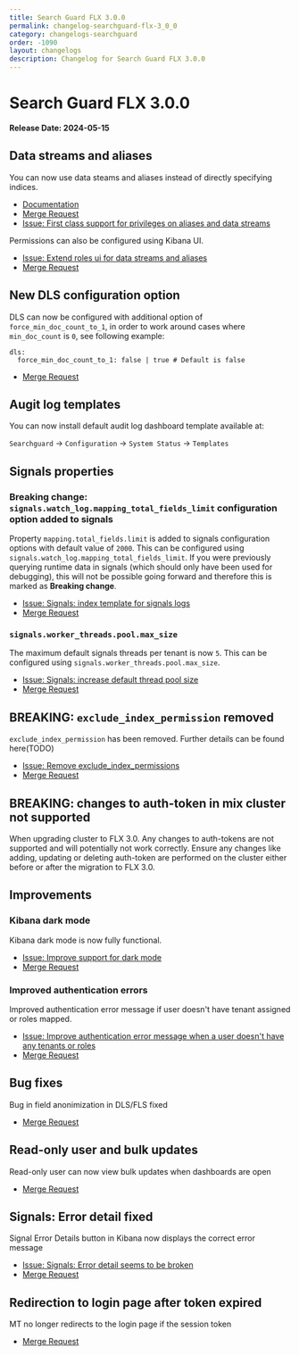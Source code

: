 ```yaml
---
title: Search Guard FLX 3.0.0
permalink: changelog-searchguard-flx-3_0_0
category: changelogs-searchguard
order: -1090
layout: changelogs
description: Changelog for Search Guard FLX 3.0.0
---
```


<!--- Copyright 2024 floragunn GmbH -->

# Search Guard FLX 3.0.0

**Release Date: 2024-05-15 <to be updated>**

## Data streams and aliases

You can now use data steams and aliases instead of directly specifying indices. 

* [Documentation](../_docs_roles_permissions/configure_roles_permissions.md#alias-and-data-stream-level-permissions)
* [Merge Request](https://git.floragunn.com/search-guard/search-guard-suite-enterprise/-/merge_requests/879)
* [Issue: First class support for privileges on aliases and data streams](https://git.floragunn.com/search-guard/search-guard-suite-enterprise/-/issues/273)

Permissions can also be configured using Kibana UI.

* [Issue: Extend roles ui for data streams and aliases](https://git.floragunn.com/search-guard/search-guard-kibana-plugin/-/issues/493)
* [Merge Request](https://git.floragunn.com/search-guard/search-guard-kibana-plugin/-/merge_requests/993)

## New DLS configuration option

DLS can now be configured with additional option of `force_min_doc_count_to_1`, in order to work around cases where `min_doc_count` is `0`, see following example:

```
dls:
  force_min_doc_count_to_1: false | true # Default is false
```

* [Merge Request](https://git.floragunn.com/search-guard/search-guard-suite-enterprise/-/merge_requests/827)

## Augit log templates

You can now install default audit log dashboard template available at:

`Searchguard` -> `Configuration` -> `System Status` -> `Templates`

## Signals properties

### Breaking change: `signals.watch_log.mapping_total_fields_limit` configuration option added to signals

Property `mapping.total_fields.limit` is added to signals configuration options with default value of `2000`. This can be configured using `signals.watch_log.mapping_total_fields_limit`. If you were previously querying runtime data in signals (which should only have been used for debugging), this will not be possible going forward and therefore this is marked as **Breaking change**.

* [Issue: Signals: index template for signals logs](https://git.floragunn.com/search-guard/search-guard-suite-enterprise/-/issues/366)
* [Merge Request](https://git.floragunn.com/search-guard/search-guard-suite-enterprise/-/merge_requests/967)

### `signals.worker_threads.pool.max_size`

The maximum default signals threads per tenant is now `5`. This can be configured using `signals.worker_threads.pool.max_size`.

* [Issue: Signals: increase default thread pool size](https://git.floragunn.com/search-guard/search-guard-suite-enterprise/-/issues/365)
* [Merge Request](https://git.floragunn.com/search-guard/search-guard-suite-enterprise/-/merge_requests/968)

## BREAKING: `exclude_index_permission` removed

`exclude_index_permission` has been removed. Further details can be found here(TODO)

* [Issue: Remove exclude_index_permissions](https://git.floragunn.com/search-guard/search-guard-suite-enterprise/-/issues/359)
* [Merge Request](https://git.floragunn.com/search-guard/search-guard-suite-enterprise/-/merge_requests/928)

## BREAKING: changes to auth-token in mix cluster not supported

When upgrading cluster to FLX 3.0. Any changes to auth-tokens are not supported and will potentially not work correctly. Ensure any changes like adding, updating or deleting auth-token are performed on the cluster either before or after the migration to FLX 3.0.

## Improvements

### Kibana dark mode 

Kibana dark mode is now fully functional.

* [Issue: Improve support for dark mode](https://git.floragunn.com/search-guard/search-guard-kibana-plugin/-/issues/496)
* [Merge Request](https://git.floragunn.com/search-guard/search-guard-kibana-plugin/-/merge_requests/1005)

### Improved authentication errors

Improved authentication error message if user doesn't have tenant assigned or roles mapped.

* [Issue: Improve authentication error message when a user doesn't have any tenants or roles](https://git.floragunn.com/search-guard/search-guard-kibana-plugin/-/issues/480)
* [Merge Request](https://git.floragunn.com/search-guard/search-guard-kibana-plugin/-/merge_requests/1005)

## Bug fixes

Bug in field anonimization in DLS/FLS fixed

* [Merge Request](https://git.floragunn.com/search-guard/search-guard-suite-enterprise/-/merge_requests/988)

## Read-only user and bulk updates

Read-only user can now view bulk updates when dashboards are open

* [Merge Request](https://git.floragunn.com/search-guard/search-guard-suite-enterprise/-/merge_requests/825)

## Signals: Error detail fixed

Signal Error Details button in Kibana now displays the correct error message

* [Issue: Signals: Error detail seems to be broken](https://git.floragunn.com/search-guard/search-guard-kibana-plugin/-/issues/487)
* [Merge Request](https://git.floragunn.com/search-guard/search-guard-kibana-plugin/-/merge_requests/1012)

## Redirection to login page after token expired

MT no longer redirects to the login page if the session token

* [Merge Request](https://git.floragunn.com/search-guard/search-guard-kibana-plugin/-/merge_requests/1011)